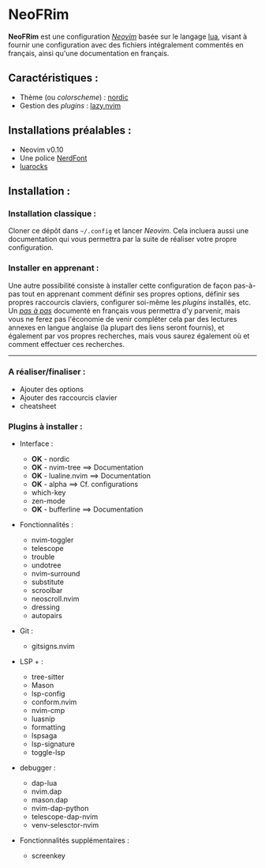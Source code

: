 # NeoFRim
**NeoFRim** est une configuration [*Neovim*](https://neovim.io/) basée sur le langage [lua](https://www.lua.org/), visant à fournir une configuration avec des fichiers intégralement commentés en français, ainsi qu'une documentation en français.

## Caractéristiques :
- Thème (ou *colorscheme*) : [nordic](https://github.com/AlexvZyl/nordic.nvim)
- Gestion des *plugins* : [lazy.nvim](https://github.com/folke/lazy.nvim)

## Installations préalables :
- Neovim v0.10
- Une police [NerdFont](https://www.nerdfonts.com/)
- [luarocks](https://github.com/luarocks/luarocks)

## Installation :

### Installation classique :
Cloner ce dépôt dans `~/.config` et lancer *Neovim*. Cela incluera aussi une documentation qui vous permettra par la suite de réaliser votre propre configuration.

### Installer en apprenant :
Une autre possibilité consiste à installer cette configuration de façon pas-à-pas tout en apprenant comment définir ses propres options, définir ses propres raccourcis claviers, configurer soi-même les *plugins* installés, etc. Un [*pas à pas*](https://github.com/Krystof2so/frenchy_neovim/blob/main/docs/learn_install/pas_a_pas.md) documenté en français vous permettra d'y parvenir, mais vous ne ferez pas l'économie de venir compléter cela par des lectures annexes en langue anglaise (la plupart des liens seront fournis), et également par vos propres recherches, mais vous saurez également où et comment effectuer ces recherches.


--- 

### A réaliser/finaliser :

- Ajouter des options
- Ajouter des raccourcis clavier
- cheatsheet

### Plugins à installer :

- Interface :
    - **OK** - nordic
    - **OK** - nvim-tree ==> Documentation
    - **OK** - lualine.nvim ==> Documentation 
    - **OK** - alpha ==> Cf. configurations
    - which-key
    - zen-mode
    - **OK** - bufferline ==> Documentation

- Fonctionnalités :
    - nvim-toggler
    - telescope
    - trouble
    - undotree
    - nvim-surround
    - substitute
    - scroolbar
    - neoscroll.nvim
    - dressing
    - autopairs

- Git :
    - gitsigns.nvim

- LSP + :
    - tree-sitter
    - Mason
    - lsp-config
    - conform.nvim
    - nvim-cmp
    - luasnip
    - formatting
    - lspsaga
    - lsp-signature
    - toggle-lsp

- debugger :
    - dap-lua
    - nvim.dap
    - mason.dap
    - nvim-dap-python
    - telescope-dap-nvim
    - venv-selesctor-nvim

- Fonctionnalités supplémentaires :
    - screenkey
